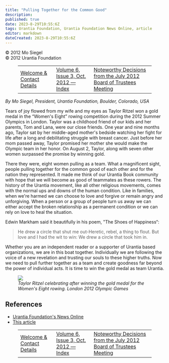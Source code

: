 ```yaml
---
title: "Pulling Together for the Common Good"
description: 
published: true
date: 2023-8-29T10:55:6Z
tags: Urantia Foundation, Urantia Foundation News Online, article
editor: markdown
dateCreated: 2023-8-29T10:55:6Z
---
```


<p class="v-card v-sheet theme--light gray lighten-3 px-2">© 2012 Mo Siegel<br>© 2012 Urantia Foundation</p>
<figure class="table chapter-navigator">
  <table>
    <tbody>
      <tr>
        <td>
        <a href="/en/article/UF_News_Online/Welcome_Contact_Details_2012_08">
          <span class="mdi mdi-arrow-left-drop-circle"></span><span class="pl-2">Welcome & Contact Details</span>
        </a>
        </td>
        <td>
        <a href="/en/index/articles_uf_news_online#volume-6-issue-3-oct-2012">
          <span class="mdi mdi-book-open-variant"></span><span class="pl-2">Volume 6, Issue 3, Oct. 2012 — Index</span>
        </a>
        </td>
        <td>
        <a href="/en/article/Marilynn_Kulieke/Noteworthy_Decisions_from_the_July_2012_Board_of_Trustees_Meeting">
          <span class="pr-2">Noteworthy Decisions from the July 2012 Board of Trustees Meeting</span><span class="mdi mdi-arrow-right-drop-circle"></span>
        </a>
        </td>
      </tr>
    </tbody>
  </table>
</figure>


_By Mo Siegel, President, Urantia Foundation, Boulder, Colorado, USA_

Tears of joy flowed from my wife and my eyes as Taylor Ritzel won a gold medal in the “Women's Eight” rowing competition during the 2012 Summer Olympics in London. Taylor was a childhood friend of our kids and her parents, Tom and Lana, were our close friends. One year and nine months ago, Taylor sat by her middle-aged mother's bedside watching her fight for life after a long and debilitating struggle with breast cancer. Just before her mom passed away, Taylor promised her mother she would make the Olympic team in her honor. On August 2, Taylor, along with seven other women surpassed the promise by winning gold.

There they were, eight women pulling as a team. What a magnificent sight, people pulling together for the common good of each other and for the nation they represented. It made me think of our Urantia Book community with hope that we will become as good of teammates as these rowers. The history of the Urantia movement, like all other religious movements, comes with the normal ups and downs of the human condition. Like in families, when we're harmed we can choose to love and forgive or remain angry and unforgiving. When a person or a group of people turn us away we can either accept the broken relationship as a permanent condition or we can rely on love to heal the situation.

Edwin Markham said it beautifully in his poem, "The Shoes of Happiness“:

> He drew a circle that shut me out-Heretic, rebel, a thing to flout. But love and I had the wit to win: We drew a circle that took him in. 

Whether you are an independent reader or a supporter of Urantia based organizations, we are in this boat together. Individually we are following the voice of a new revelation and trusting our souls to these higher truths. Now we need to pull further together as a team and create goodness far beyond the power of individual acts. It is time to win the gold medal as team Urantia.

<figure id="Figure_1" class="image urantiapedia">
<img src="/image/article/UF_News_Online/2012_08/006.jpg">
<figcaption><em>Taylor Ritzel celebrating after winning the gold medal for the Women's Eight rowing. London 2012 Olympic Games</em></figcaption>
</figure>


## References

- [Urantia Foundation's News Online](https://www.urantia.org/urantia-foundation/newsletter-pdf-archives)
- [This article]([https://www.urantia.org/news/2012-08/pulling-together-common-good](https://www.urantia.org/news/2012-08/pulling-together-common-good))

<figure class="table chapter-navigator">
  <table>
    <tbody>
      <tr>
        <td>
        <a href="/en/article/UF_News_Online/Welcome_Contact_Details_2012_08">
          <span class="mdi mdi-arrow-left-drop-circle"></span><span class="pl-2">Welcome & Contact Details</span>
        </a>
        </td>
        <td>
        <a href="/en/index/articles_uf_news_online#volume-6-issue-3-oct-2012">
          <span class="mdi mdi-book-open-variant"></span><span class="pl-2">Volume 6, Issue 3, Oct. 2012 — Index</span>
        </a>
        </td>
        <td>
        <a href="/en/article/Marilynn_Kulieke/Noteworthy_Decisions_from_the_July_2012_Board_of_Trustees_Meeting">
          <span class="pr-2">Noteworthy Decisions from the July 2012 Board of Trustees Meeting</span><span class="mdi mdi-arrow-right-drop-circle"></span>
        </a>
        </td>
      </tr>
    </tbody>
  </table>
</figure>
